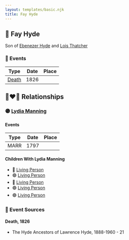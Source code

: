 ```yaml
---
layout: templates/basic.njk
title: Fay Hyde
---
```

## 🔵 Fay Hyde

Son of [Ebenezer Hyde](/people/1/14535025) and [Lois Thatcher](/people/9/92113144)

### 📆 Events

Type | Date | Place
------ | ------ | ------
[Death](#event-0) | 1826 |

## 👩‍❤️‍👨 Relationships

### 🟣 [Lydia Manning](/people/6/60730700)

#### Events

Type | Date | Place
------ | ------ | ------
MARR | 1797 |
#### Children With Lydia Manning
* 🔵 [Living Person](/people/9/99047696)
* 🟣 [Living Person](/people/9/90852736)
* 🔵 [Living Person](/people/3/34869238)
* 🟣 [Living Person](/people/5/57327505)
* 🟣 [Living Person](/people/4/42762846)
### 📰 Event Sources

#### <a id="event-0"></a> Death, 1826
* The Hyde Ancestors of Lawrence Hyde, 1888-1960  - 21